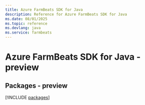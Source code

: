 ```yaml
---
title: Azure FarmBeats SDK for Java
description: Reference for Azure FarmBeats SDK for Java
ms.date: 08/01/2025
ms.topic: reference
ms.devlang: java
ms.service: farmbeats
---
```

# Azure FarmBeats SDK for Java - preview
## Packages - preview
[!INCLUDE [packages](farmbeats-index.md)]